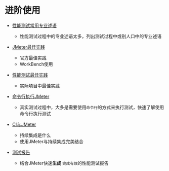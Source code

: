 # 进阶使用

- [性能测试常用专业述语](性能测试常用专业述语.md)

  - 性能测试过程中的专业述语太多，列出测试过程中或别人口中的专业述语

- [JMeter最佳实践](JMeter最佳实践.md)

  - 官方最佳实践
  - WorkBench使用

- [性能测试最佳实践](性能测试最佳实践.md)

  - 实际项目中最佳实践

- [命令行执行JMeter](命令行执行JMeter.md)

  - 真实测试过程中，大多是需要使用`命令行`的方式来执行测试，快速了解使用命令行执行测试

- [CI与JMeter](CI与JMeter.md)

  - 持续集成是什么
  - 使用JMeter与持续集成完美结合

- [测试报告](测试报告.md)

  - 结合JMeter快速**生成** `完成有效`的性能测试报告
